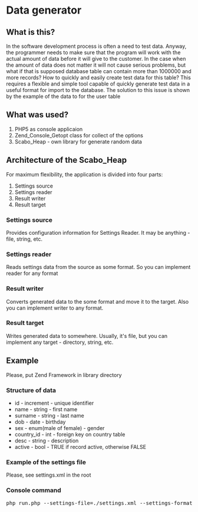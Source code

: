 <h1>Data generator</h1>

<h2>What is this?</h2>
<p>In the software development process is often a need to test data. Anyway,
the programmer needs to make sure that the program will work with the actual amount of data before it will give to the customer. In the case when the amount of data does not matter it will not cause serious problems, but what if that is supposed database table can contain more than 1000000 and more records?  How to quickly and easily create test data for this table? This requires a flexible and simple tool capable of quickly generate test data in a useful format for import to the database. The solution to this issue is shown by the example of the data to for the user table</p>

<h2>What was used?</h2>
<ol>
<li>PHP5 as console applicaion</li>
<li>Zend_Console_Getopt class for collect of the options</li>
<li>Scabo_Heap - own library for generate random data</li>
</ol>

<h2>Architecture of the Scabo_Heap</h2>
<p>For maximum flexibility, the application is divided into four parts:</p>
<ol>
<li>Settings source</li>
<li>Settings reader</li>
<li>Result writer</li>
<li>Result target</li>
</ol>

<h3>Settings source</h3>
<p>Provides configuration information for Settings Reader. It may be anything - file, string, etc.</p>

<h3>Settings reader</h3>
<p>Reads settings data from the source as some format. So you can implement reader for any format</p>

<h3>Result writer</h3>
<p>Converts generated data to the  some format and move it to the target. Also you can implement writer to any format.</p>

<h3>Result target</h3>
<p>Writes generated data to somewhere. Usually, it's file, but you can implement any target - directory, string, etc.</p>

<h2>Example</h2>
<p>Please, put Zend Framework in library directory</p>
<h3>Structure of data</h3>
<ul>
<li>id - increment - unique identifier</li>
<li>name - string - first name</li>
<li>surname - string - last name</li>
<li>dob - date - birthday</li>
<li>sex - enum(male of female) - gender</li>
<li>country_id - int - foreign key on country table</li>
<li>desc - string - description</li>
<li>active - bool - TRUE if record active, otherwise FALSE</li>
</ul>

<h3>Example of the settings file</h3>
<p>Please, see settings.xml in the root</p>
</div>

<h3>Console command</h3>
<div class="highlight">
<pre>
php run.php --settings-file=./settings.xml --settings-format=xml --output-dir=./output --output-format=csv
</pre>
</div>